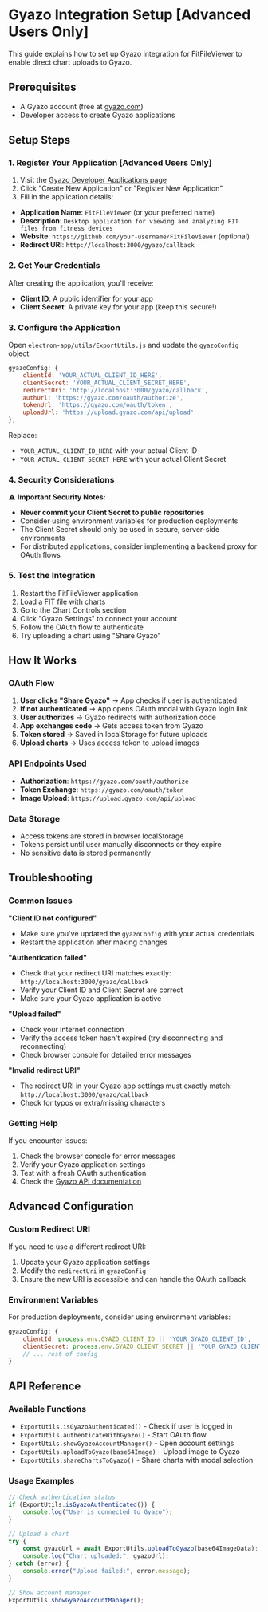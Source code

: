 # Gyazo Integration Setup [Advanced Users Only]

This guide explains how to set up Gyazo integration for FitFileViewer to
enable direct chart uploads to Gyazo.

## Prerequisites

- A Gyazo account (free at [gyazo.com](https://gyazo.com))
- Developer access to create Gyazo applications

## Setup Steps

### 1\. Register Your Application [Advanced Users Only]

1. Visit the [Gyazo Developer Applications page](https://gyazo.com/oauth/applications)
2. Click "Create New Application" or "Register New Application"
3. Fill in the application details:

- **Application Name**: `FitFileViewer` (or your preferred name)
- **Description**: `Desktop application for viewing and analyzing FIT files
from fitness devices`
- **Website**: `https://github.com/your-username/FitFileViewer` (optional)
- **Redirect URI**: `http://localhost:3000/gyazo/callback`

### 2\. Get Your Credentials

After creating the application, you'll receive:

- **Client ID**: A public identifier for your app
- **Client Secret**: A private key for your app (keep this secure!)

### 3\. Configure the Application

Open `electron-app/utils/ExportUtils.js` and update the `gyazoConfig` object:

```javascript
gyazoConfig: {
    clientId: 'YOUR_ACTUAL_CLIENT_ID_HERE',
    clientSecret: 'YOUR_ACTUAL_CLIENT_SECRET_HERE',
    redirectUri: 'http://localhost:3000/gyazo/callback',
    authUrl: 'https://gyazo.com/oauth/authorize',
    tokenUrl: 'https://gyazo.com/oauth/token',
    uploadUrl: 'https://upload.gyazo.com/api/upload'
},
```

Replace:

- `YOUR_ACTUAL_CLIENT_ID_HERE` with your actual Client ID
- `YOUR_ACTUAL_CLIENT_SECRET_HERE` with your actual Client Secret

### 4\. Security Considerations

⚠️ **Important Security Notes:**

- **Never commit your Client Secret to public repositories**
- Consider using environment variables for production deployments
- The Client Secret should only be used in secure, server-side environments
- For distributed applications, consider implementing a backend proxy for OAuth flows

### 5\. Test the Integration

1. Restart the FitFileViewer application
2. Load a FIT file with charts
3. Go to the Chart Controls section
4. Click "Gyazo Settings" to connect your account
5. Follow the OAuth flow to authenticate
6. Try uploading a chart using "Share Gyazo"

## How It Works

### OAuth Flow

1. **User clicks "Share Gyazo"** → App checks if user is authenticated
2. **If not authenticated** → App opens OAuth modal with Gyazo login link
3. **User authorizes** → Gyazo redirects with authorization code
4. **App exchanges code** → Gets access token from Gyazo
5. **Token stored** → Saved in localStorage for future uploads
6. **Upload charts** → Uses access token to upload images

### API Endpoints Used

- **Authorization**: `https://gyazo.com/oauth/authorize`
- **Token Exchange**: `https://gyazo.com/oauth/token`
- **Image Upload**: `https://upload.gyazo.com/api/upload`

### Data Storage

- Access tokens are stored in browser localStorage
- Tokens persist until user manually disconnects or they expire
- No sensitive data is stored permanently

## Troubleshooting

### Common Issues

**"Client ID not configured"**

- Make sure you've updated the `gyazoConfig` with your actual credentials
- Restart the application after making changes

**"Authentication failed"**

- Check that your redirect URI matches exactly: `http://localhost:3000/gyazo/callback`
- Verify your Client ID and Client Secret are correct
- Make sure your Gyazo application is active

**"Upload failed"**

- Check your internet connection
- Verify the access token hasn't expired (try disconnecting and reconnecting)
- Check browser console for detailed error messages

**"Invalid redirect URI"**

- The redirect URI in your Gyazo app settings must exactly match: `http://localhost:3000/gyazo/callback`
- Check for typos or extra/missing characters

### Getting Help

If you encounter issues:

1. Check the browser console for error messages
2. Verify your Gyazo application settings
3. Test with a fresh OAuth authentication
4. Check the [Gyazo API documentation](https://gyazo.com/api/docs)

## Advanced Configuration

### Custom Redirect URI

If you need to use a different redirect URI:

1. Update your Gyazo application settings
2. Modify the `redirectUri` in `gyazoConfig`
3. Ensure the new URI is accessible and can handle the OAuth callback

### Environment Variables

For production deployments, consider using environment variables:

```javascript
gyazoConfig: {
    clientId: process.env.GYAZO_CLIENT_ID || 'YOUR_GYAZO_CLIENT_ID',
    clientSecret: process.env.GYAZO_CLIENT_SECRET || 'YOUR_GYAZO_CLIENT_SECRET',
    // ... rest of config
}
```

## API Reference

### Available Functions

- `ExportUtils.isGyazoAuthenticated()` - Check if user is logged in
- `ExportUtils.authenticateWithGyazo()` - Start OAuth flow
- `ExportUtils.showGyazoAccountManager()` - Open account settings
- `ExportUtils.uploadToGyazo(base64Image)` - Upload image to Gyazo
- `ExportUtils.shareChartsToGyazo()` - Share charts with modal selection

### Usage Examples

```javascript
// Check authentication status
if (ExportUtils.isGyazoAuthenticated()) {
    console.log("User is connected to Gyazo");
}

// Upload a chart
try {
    const gyazoUrl = await ExportUtils.uploadToGyazo(base64ImageData);
    console.log("Chart uploaded:", gyazoUrl);
} catch (error) {
    console.error("Upload failed:", error.message);
}

// Show account manager
ExportUtils.showGyazoAccountManager();
```
